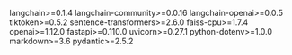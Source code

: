 langchain>=0.1.4
langchain-community>=0.0.16
langchain-openai>=0.0.5
tiktoken>=0.5.2
sentence-transformers>=2.6.0
faiss-cpu>=1.7.4
openai>=1.12.0
fastapi>=0.110.0
uvicorn>=0.27.1
python-dotenv>=1.0.0
markdown>=3.6
pydantic>=2.5.2 